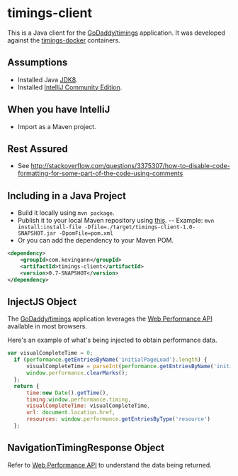 # timings-client

This is a Java client for the [GoDaddy/timings](https://github.com/godaddy/timings) application. It was developed against the [timings-docker](https://github.com/Verkurkie/timings-docker) containers.

## Assumptions
- Installed Java [JDK8](http://www.oracle.com/technetwork/java/javase/downloads/index.html).
- Installed [IntelliJ Community Edition](https://www.jetbrains.com/idea/).

## When you have IntelliJ
- Import as a Maven project.

## Rest Assured
- See http://stackoverflow.com/questions/3375307/how-to-disable-code-formatting-for-some-part-of-the-code-using-comments

## Including in a Java Project
- Build it locally using `mvn package`.
- Publish it to your local Maven repository using [this](https://maven.apache.org/guides/mini/guide-3rd-party-jars-local.html).
-- Example: `mvn install:install-file -Dfile=./target/timings-client-1.0-SNAPSHOT.jar -DpomFile=pom.xml`
- Or you can add the dependency to your Maven POM.
```xml
<dependency>
    <groupId>com.kevingann</groupId>
    <artifactId>timings-client</artifactId>
    <version>0.7-SNAPSHOT</version>
</dependency>
```

## InjectJS Object

The [GoDaddy/timings](https://github.com/godaddy/timings) application leverages the [Web Performance API](https://developer.mozilla.org/en-US/docs/Web/API/Performance) available in most browsers.

Here's an example of what's being injected to obtain performance data.
```javascript
var visualCompleteTime = 0;
  if (performance.getEntriesByName('initialPageLoad').length) {
      visualCompleteTime = parseInt(performance.getEntriesByName('initialPageLoad')[0].startTime);
      window.performance.clearMarks();
  };
  return {
      time:new Date().getTime(),
      timing:window.performance.timing,
      visualCompleteTime: visualCompleteTime,
      url: document.location.href,
      resources: window.performance.getEntriesByType('resource')
  };
```

## NavigationTimingResponse Object

Refer to [Web Performance API](https://developer.mozilla.org/en-US/docs/Web/API/PerformanceTiming) to understand the data being returned.